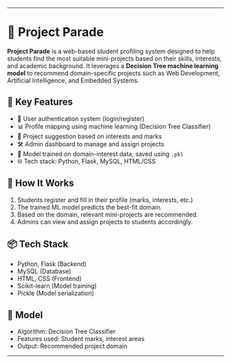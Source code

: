 

---

# 🎯 Project Parade

**Project Parade** is a web-based student profiling system designed to help students find the most suitable mini-projects based on their skills, interests, and academic background. It leverages a **Decision Tree machine learning model** to recommend domain-specific projects such as Web Development, Artificial Intelligence, and Embedded Systems.

## 🚀 Key Features

* 🔐 User authentication system (login/register)
* 📊 Profile mapping using machine learning (Decision Tree Classifier)
* 📁 Project suggestion based on interests and marks
* 🛠️ Admin dashboard to manage and assign projects
* 🧠 Model trained on domain-interest data, saved using `.pkl`
* 🌐 Tech stack: Python, Flask, MySQL, HTML/CSS

## 🧠 How It Works

1. Students register and fill in their profile (marks, interests, etc.)
2. The trained ML model predicts the best-fit domain.
3. Based on the domain, relevant mini-projects are recommended.
4. Admins can view and assign projects to students accordingly.

## 📦 Tech Stack

* Python, Flask (Backend)
* MySQL (Database)
* HTML, CSS (Frontend)
* Scikit-learn (Model training)
* Pickle (Model serialization)

## 🧪 Model

* Algorithm: Decision Tree Classifier
* Features used: Student marks, interest areas
* Output: Recommended project domain

---

